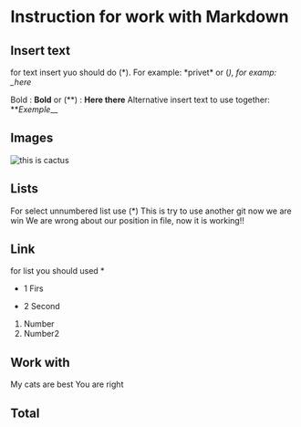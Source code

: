 # Instruction for work with Markdown

## Insert text

for text insert yuo should do (*). For example: *privet\*
or (_), for examp: \_here_

Bold : **Bold**
or (**) : **Here there**
Alternative insert text to use together:
**_Exemple_\_\_

## Images

![this is cactus](cuctus.jpg)

## Lists

For select unnumbered list use (\*)
This is try to use another git now we are win
We are wrong about our position in file, now it is working!!

## Link

for list you should used \*

- 1 Firs

- 2 Second

1. Number
2. Number2

## Work with

My cats are best
You are right

## Total
